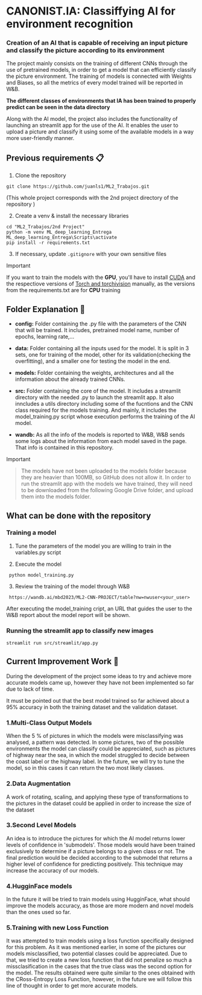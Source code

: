 # CANONIST.IA: Classiffying AI for environment recognition

### Creation of an AI that is capable of receiving an input picture and classify the picture according to its environment 

The project mainly consists on the training of different CNNs through the use of pretrained models, in order to get a model that can efficiently classify the picture environment. 
The training of models is connected with Weights and Biases, so all the metrics of every model trained will be reported in W&B.

**The different classes of environments that IA has been trained to properly predict can be seen in the data directory** 

Along with the AI model, the project also includes the functionality of launching an streamlit app for the use of the AI. It enables the user to upload a picture and classify it using some of the available models in a way more user-friendly manner.


## Previous requirements 📋

 1. Clone the repository

```
git clone https://github.com/juanls1/ML2_Trabajos.git
```

(This whole project corresponds with the 2nd project directory of the repository )

 2. Create a venv & install the necessary libraries 

```
cd "ML2_Trabajos/2nd Project"
python -m venv ML_deep_learning_Entrega
ML_deep_learning_Entrega\Scripts\activate
pip install -r requirements.txt

```

3. If necessary, update ```.gitignore``` with your own sensitive files



> [!IMPORTANT]
> If you want to train the models with the **GPU**, you'll have to install [CUDA](https://developer.nvidia.com/cuda-toolkit-archive) and the respectiove versions of [Torch and torchivision](https://pytorch.org/) manually, as the versions from the requirements.txt are for **CPU** training


## Folder Explanation :file_folder: 

 + **config:** Folder containing the .py file with the parameters of the CNN that will be trained. It includes, pretrained model name, number of epochs, learning rate,... 

 + **data:** Folder containing all the inputs used for the model. It is split in 3 sets, one for training of the model, other for its validation(checking the overfitting), and a smaller one for testing the model in the end.

 + **models:** Folder containing the weights, architectures and all the information about the already trained CNNs.

 + **src:** Folder containing the core of the model. It includes a streamlit directory with the needed .py to launch the streamlit app. It also inncludes a utils directory including some of the fucntions and the CNN class required for the models training.
 And mainly, it includes the model_training.py script whose execution performs the training of the AI model.

 + **wandb:** As all the info of the models is reported to W&B, W&B sends some logs about the information from each model saved in the page. That info is contained in this repository.

> [!IMPORTANT]

> The models have not been uploaded to the models folder because they are heavier than 100MB, so GitHub does not allow it. In order to run the streamlit app with the models we have trained, they will need to be downloaded from the following Google Drive folder, and upload them into the models folder.


[Google Drive Folder]: (https://drive.google.com/drive/folders/1FIgMu_dcUOpQlBKDgDgYiMXHL3J-99we?usp=sharing)

## What can be done with the repository  

 ### Training a model

1. Tune the parameters of the model you are willing to train in the variables.py script

2. Execute the model
```
 python model_training.py
```
3. Review the training of the model through W&B
```
 https://wandb.ai/mbd2023/ML2-CNN-PROJECT/table?nw=nwuser<your_user>
```

After executing the model_training cript, an URL that guides the user to the W&B report about the model report will be shown.



### Running the streamlit app to classify new images
```
streamlit run src/streamlit/app.py

```



 
## Current Improvement Work 🔧

During the development of the project some ideas to try and achieve more accurate models came up, however they have not been implemented so far due to lack of time.

It must be pointed out that the best model trained so far achieved about a 95% accuracy in both the training dataset and the validation dataset. 

### 1.Multi-Class Output Models
 When the 5 % of pictures in which the models were misclassifying was analysed, a pattern was detected. In some pictures, two of the possible environments the model can classify could be appreciated, such as pictures of highway near the sea, in which the model struggled to decide between the coast label or the highway label. In the future, we will try to tune the model, so in this cases it can return the two most likely classes.

### 2.Data Augmentation
 A work of rotating, scaling, and applying these type of transformations to the pictures in the dataset could be applied in order to increase the size of the dataset

### 3.Second Level Models
 An idea is to introduce the pictures for which the AI model returns lower levels of confidence in 'submodels'. Those models would have been trained exclusively to determine if a picture belongs to a given class or not. The final prediction would be decided according to the submodel that returns a higher level of confidence for predicting positively. This technique may increase the accuracy of our models.

### 4.HugginFace models
 In the future it will be tried to train models using HugginFace, what should improve the models accuracy, as those are more modern and novel models than the ones used so far.

### 5.Training with new Loss Function
It was attempted to train models using a loss function specifically designed for this problem. As it was mentioned earlier, in some of the pictures our models misclassified, two potential classes could be appreciated. 
Due to that, we tried to create a new loss function that did not penalize so much a missclasification in the cases that the true class was the second option for the model. 
The results obtained were quite similar to the ones obtained with the CRoss-Entropy Loss Function, however, in the future we will follow this line of thought in order to get more accurate models.

